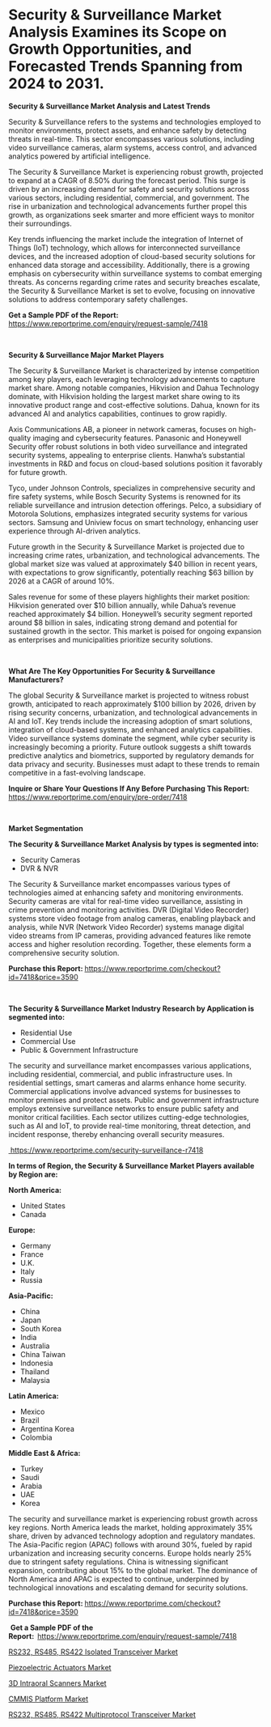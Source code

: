 <p><h1>Security & Surveillance Market Analysis Examines its Scope on Growth Opportunities, and Forecasted Trends Spanning from 2024 to 2031.</h1></p><p><strong>Security & Surveillance Market Analysis and Latest Trends</strong></p>
<p><p>Security & Surveillance refers to the systems and technologies employed to monitor environments, protect assets, and enhance safety by detecting threats in real-time. This sector encompasses various solutions, including video surveillance cameras, alarm systems, access control, and advanced analytics powered by artificial intelligence.</p><p>The Security & Surveillance Market is experiencing robust growth, projected to expand at a CAGR of 8.50% during the forecast period. This surge is driven by an increasing demand for safety and security solutions across various sectors, including residential, commercial, and government. The rise in urbanization and technological advancements further propel this growth, as organizations seek smarter and more efficient ways to monitor their surroundings.</p><p>Key trends influencing the market include the integration of Internet of Things (IoT) technology, which allows for interconnected surveillance devices, and the increased adoption of cloud-based security solutions for enhanced data storage and accessibility. Additionally, there is a growing emphasis on cybersecurity within surveillance systems to combat emerging threats. As concerns regarding crime rates and security breaches escalate, the Security & Surveillance Market is set to evolve, focusing on innovative solutions to address contemporary safety challenges.</p></p>
<p><strong>Get a Sample PDF of the Report:&nbsp;</strong> <a href="https://www.reportprime.com/enquiry/request-sample/7418">https://www.reportprime.com/enquiry/request-sample/7418</a></p>
<p>&nbsp;</p>
<p><strong>Security & Surveillance Major Market Players</strong></p>
<p><p>The Security & Surveillance Market is characterized by intense competition among key players, each leveraging technology advancements to capture market share. Among notable companies, Hikvision and Dahua Technology dominate, with Hikvision holding the largest market share owing to its innovative product range and cost-effective solutions. Dahua, known for its advanced AI and analytics capabilities, continues to grow rapidly.</p><p>Axis Communications AB, a pioneer in network cameras, focuses on high-quality imaging and cybersecurity features. Panasonic and Honeywell Security offer robust solutions in both video surveillance and integrated security systems, appealing to enterprise clients. Hanwha’s substantial investments in R&D and focus on cloud-based solutions position it favorably for future growth.</p><p>Tyco, under Johnson Controls, specializes in comprehensive security and fire safety systems, while Bosch Security Systems is renowned for its reliable surveillance and intrusion detection offerings. Pelco, a subsidiary of Motorola Solutions, emphasizes integrated security systems for various sectors. Samsung and Uniview focus on smart technology, enhancing user experience through AI-driven analytics.</p><p>Future growth in the Security & Surveillance Market is projected due to increasing crime rates, urbanization, and technological advancements. The global market size was valued at approximately $40 billion in recent years, with expectations to grow significantly, potentially reaching $63 billion by 2026 at a CAGR of around 10%.</p><p>Sales revenue for some of these players highlights their market position: Hikvision generated over $10 billion annually, while Dahua’s revenue reached approximately $4 billion. Honeywell’s security segment reported around $8 billion in sales, indicating strong demand and potential for sustained growth in the sector. This market is poised for ongoing expansion as enterprises and municipalities prioritize security solutions.</p></p>
<p>&nbsp;</p>
<p><strong>What Are The Key Opportunities For Security & Surveillance Manufacturers?</strong></p>
<p><p>The global Security & Surveillance market is projected to witness robust growth, anticipated to reach approximately $100 billion by 2026, driven by rising security concerns, urbanization, and technological advancements in AI and IoT. Key trends include the increasing adoption of smart solutions, integration of cloud-based systems, and enhanced analytics capabilities. Video surveillance systems dominate the segment, while cyber security is increasingly becoming a priority. Future outlook suggests a shift towards predictive analytics and biometrics, supported by regulatory demands for data privacy and security. Businesses must adapt to these trends to remain competitive in a fast-evolving landscape.</p></p>
<p><strong>Inquire or Share Your Questions If Any Before Purchasing This Report:</strong> <a href="https://www.reportprime.com/enquiry/pre-order/7418">https://www.reportprime.com/enquiry/pre-order/7418</a></p>
<p>&nbsp;</p>
<p><strong>Market Segmentation</strong></p>
<p><strong>The Security & Surveillance Market Analysis by types is segmented into:</strong></p>
<p><ul><li>Security Cameras</li><li>DVR & NVR</li></ul></p>
<p><p>The Security & Surveillance market encompasses various types of technologies aimed at enhancing safety and monitoring environments. Security cameras are vital for real-time video surveillance, assisting in crime prevention and monitoring activities. DVR (Digital Video Recorder) systems store video footage from analog cameras, enabling playback and analysis, while NVR (Network Video Recorder) systems manage digital video streams from IP cameras, providing advanced features like remote access and higher resolution recording. Together, these elements form a comprehensive security solution.</p></p>
<p><strong>Purchase this Report:&nbsp;</strong><a href="https://www.reportprime.com/checkout?id=7418&price=3590">https://www.reportprime.com/checkout?id=7418&price=3590</a></p>
<p>&nbsp;</p>
<p><strong>The Security & Surveillance Market Industry Research by Application is segmented into:</strong></p>
<p><ul><li>Residential Use</li><li>Commercial Use</li><li>Public & Government Infrastructure</li></ul></p>
<p><p>The security and surveillance market encompasses various applications, including residential, commercial, and public infrastructure uses. In residential settings, smart cameras and alarms enhance home security. Commercial applications involve advanced systems for businesses to monitor premises and protect assets. Public and government infrastructure employs extensive surveillance networks to ensure public safety and monitor critical facilities. Each sector utilizes cutting-edge technologies, such as AI and IoT, to provide real-time monitoring, threat detection, and incident response, thereby enhancing overall security measures.</p></p>
<p><a href="https://www.reportprime.com/security-surveillance-r7418">&nbsp;https://www.reportprime.com/security-surveillance-r7418</a></p>
<p><strong>In terms of Region, the Security & Surveillance Market Players available by Region are:</strong></p>
<p>
    <p> <strong> North America: </strong>
        <ul>
            <li>United States</li>
            <li>Canada</li>
        </ul>
        </p> 
    <p> <strong> Europe: </strong>
        <ul>
            <li>Germany</li>
            <li>France</li>
            <li>U.K.</li>
            <li>Italy</li>
            <li>Russia</li>
        </ul>
        </p> 
    <p> <strong> Asia-Pacific: </strong>
        <ul>
            <li>China</li>
            <li>Japan</li>
            <li>South Korea</li>
            <li>India</li>
            <li>Australia</li>
            <li>China Taiwan</li>
            <li>Indonesia</li>
            <li>Thailand</li>
            <li>Malaysia</li>
        </ul>
        </p> 
    <p> <strong> Latin America: </strong>
        <ul>
            <li>Mexico</li>
            <li>Brazil</li>
            <li>Argentina Korea</li>
            <li>Colombia</li>
        </ul>
        </p> 
    <p> <strong> Middle East & Africa: </strong>
        <ul>
            <li>Turkey</li>
            <li>Saudi</li>
            <li>Arabia</li>
            <li>UAE</li>
            <li>Korea</li>
        </ul>
    </p>
    </p>
<p><p>The security and surveillance market is experiencing robust growth across key regions. North America leads the market, holding approximately 35% share, driven by advanced technology adoption and regulatory mandates. The Asia-Pacific region (APAC) follows with around 30%, fueled by rapid urbanization and increasing security concerns. Europe holds nearly 25% due to stringent safety regulations. China is witnessing significant expansion, contributing about 15% to the global market. The dominance of North America and APAC is expected to continue, underpinned by technological innovations and escalating demand for security solutions.</p></p>
<p><strong>Purchase this Report: </strong><a href="https://www.reportprime.com/checkout?id=7418&price=3590">https://www.reportprime.com/checkout?id=7418&price=3590</a></p>
<p>&nbsp;<strong>Get a Sample PDF of the Report:&nbsp;&nbsp;</strong><a href="https://www.reportprime.com/enquiry/request-sample/7418">https://www.reportprime.com/enquiry/request-sample/7418</a></p>
<p><strong></strong></p>
<p><p><a href="https://issuu.com/reportprime-2/docs/rs232-rs485-rs422-isolated-transcei_99e2ccb124fbd4">RS232, RS485, RS422 Isolated Transceiver Market</a></p><p><a href="https://github.com/Krish2023na/Market-Research-Report-List-6/blob/main/piezoelectric-actuators-market.md">Piezoelectric Actuators Market</a></p><p><a href="https://www.linkedin.com/pulse/how-3d-intraoral-scanners-market-changing-from-2024-2031-z25gf?trackingId=Z9PfluVNQFm75m9Mrn9Qeg%3D%3D">3D Intraoral Scanners Market</a></p><p><a href="https://medium.com/@perkinscortes1521/how-will-the-cmmis-platform-market-evolve-market-growth-analysis-for-the-year-2024-2031-c5ff1a86ff04">CMMIS Platform Market</a></p><p><a href="https://issuu.com/reportprime-2/docs/rs232-rs485-rs422-multiprotocol-tra_a481ddcda18d75">RS232, RS485, RS422 Multiprotocol Transceiver Market</a></p></p>